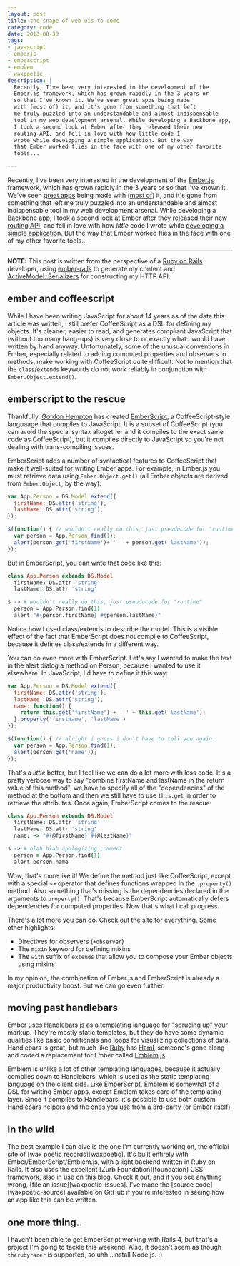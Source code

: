 ```yaml
---
layout: post
title: the shape of web uis to come
category: code
date: 2013-08-30
tags:
- javascript
- emberjs
- emberscript
- emblem
- waxpoetic
description: |
  Recently, I've been very interested in the development of the
  Ember.js framework, which has grown rapidly in the 3 years or
  so that I've known it. We've seen great apps being made
  with (most of) it, and it's gone from something that left
  me truly puzzled into an understandable and almost indispensable
  tool in my web development arsenal. While developing a Backbone app,
  I took a second look at Ember after they released their new
  routing API, and fell in love with how little code I
  wrote while developing a simple application. But the way
  that Ember worked flies in the face with one of my other favorite
  tools...

---
```




Recently, I've been very interested in the development of the
[Ember.js][ember] framework, which has grown rapidly in the 3 years or
so that I've known it. We've seen [great apps][discourse] being made
with ([most of][eviltrout]) it, and it's gone from something that left
me truly puzzled into an understandable and almost indispensable
tool in my web development arsenal. While developing a Backbone app,
I took a second look at Ember after they released their new
[routing API][ember-routing], and fell in love with how *little* code I
wrote while [developing a simple application][forthcoming]. But the way
that Ember worked flies in the face with one of my other favorite
tools...

* * *

**NOTE:** This post is written from the perspective of a
[Ruby on Rails][rails] developer, using [ember-rails][ember-rails] to
generate my content and [ActiveModel::Serializers][ams] for constructing
my HTTP API.


## ember and coffeescript

While I have been writing JavaScript for about 14
years as of the date this article was written, I still prefer
CoffeeScript as a DSL for defining my objects. It's cleaner, easier to
read, and generates compliant JavaScript that (without too many
hang-ups) is very close to or exactly what I would have written by hand
anyway. Unfortunately, some of the unusual conventions in Ember,
especially related to adding computed properties and observers to
methods, make working with CoffeeScript quite difficult. Not to mention
that the `class`/`extends` keywords do not work reliably in conjunction
with `Ember.Object.extend()`.

## emberscript to the rescue

Thankfully, [Gordon Hempton][ghempton] has created [EmberScript][emberscript],
a CoffeeScript-style languaage that compiles to JavaScript. It is a
subset of CoffeeScript (you can avoid the special syntax altogether and
it compiles to the exact same code as CoffeeScript), but it compiles
directly to JavaScript so you're not dealing with trans-compiling
issues.

EmberScript adds a number of syntactical features to CoffeeScript that
make it well-suited for writing Ember apps. For example, in Ember.js
you must retrieve data using `Ember.Object.get()` (all Ember objects
are derived from `Ember.Object`, by the way):

```javascript
var App.Person = DS.Model.extend({
  firstName: DS.attr('string'),
  lastName: DS.attr('string'),
});

$(function() { // wouldn't really do this, just pseudocode for "runtime"
  var person = App.Person.find(1);
  alert(person.get('firstName')+ ' ' + person.get('lastName'));
});
```

But in EmberScript, you can write that code like this:

```coffeescript
class App.Person extends DS.Model
  firstName: DS.attr 'string'
  lastName: DS.attr 'string'

$ -> # wouldn't really do this, just pseudocode for "runtime"
  person = App.Person.find(1)
  alert "#{person.firstName} #{person.lastName}"
```

Notice how I used class/extends to describe the model. This is a visible
effect of the fact that EmberScript does not compile to CoffeeScript,
because it defines class/extends in a different way.

You can do even more with EmberScript. Let's say I wanted to make the
text in the alert dialog a method on Person, because I wanted to use it
elsewhere. In JavaScript, I'd have to define it this way:

```javascript
var App.Person = DS.Model.extend({
  firstName: DS.attr('string'),
  lastName: DS.attr('string'),
  name: function() {
    return this.get('firstName') + ' ' + this.get('lastName');
  }.property('firstName', 'lastName')
});

$(function() { // alright i guess i don't have to tell you again..
  var person = App.Person.find(1);
  alert(person.get('name'));
});
```

That's a *little* better, but I feel like we can do a lot more with
less code. It's a pretty verbose way to say "combine firstName and
lastName in the return value of this method", we have to specify all of
the "dependencies" of the method at the bottom and then we still have to
use `this.get` in order to retrieve the attributes. Once again,
EmberScript comes to the rescue:

```coffeescript
class App.Person extends DS.Model
  firstName: DS.attr 'string'
  lastName: DS.attr 'string'
  name: ~> "#{@firstName} #{@lastName}"

$ -> # blah blah apologizing comment
  person = App.Person.find(1)
  alert person.name
```

Wow, that's more like it! We define the method just like CoffeeScript,
except with a special `~>` operator that defines functions wrapped in
the `.property()` method. Also something that's missing is the
dependencies declared in the arguments to `property()`. That's because
EmberScript automatically defers dependencies for computed properties.
Now that's what I call progress.

There's a lot more you can do. Check out the site for everything. Some
other highlights:

* Directives for observers (`+observer`)
* The `mixin` keyword for defining mixins
* The `with` suffix of `extends` that allow you to compose your Ember
  objects using mixins

In my opinion, the combination of Ember.js and EmberScript is already a
major productivity boost. But we can go even further.

## moving past handlebars

Ember uses [Handlebars.js][handlebars] as a templating language for
"sprucing up" your markup. They're mostly static templates, but they do
have some dynamic qualities like basic conditionals and loops for
visualizing collections of data. Handlebars is great, but much like
[Ruby][ruby] has [Haml][haml], someone's gone along and coded a
replacement for Ember called [Emblem.js][emblem].

Emblem is unlike a lot of other templating languages, because it
actually compiles down to Handlebars, which is used as the static
templating language on the client side. Like EmberScript, Emblem is
somewhat of a DSL for writing Ember apps, except Emblem takes care of
the templating layer. Since it compiles to Handlebars, it's possible to
use both custom Handlebars helpers and the ones you use from a 3rd-party
(or Ember itself).

## in the wild

The best example I can give is the one I'm currently working on, the
official site of [wax poetic records][waxpoetic]. It's built entirely
with Ember/EmberScript/Emblem.js, with a light backend written in Ruby
on Rails. It also uses the excellent [Zurb Foundation][foundation] CSS
framework, also in use on this blog. Check it out, and if you see
anything wrong, [file an issue][waxpoetic-issues]. I've made the
[source code][waxpoetic-source] available on GitHub if you're interested
in seeing how an app like this can be written.

## one more thing..

I haven't been able to get EmberScript working with Rails 4, but that's
a project I'm going to tackle this weekend. Also, it doesn't seem as
though `therubyracer` is supported, so uhh...install Node.js. :)

[ams]: http://github.com/rails-api/active_model_serializers
[ember]: http://emberjs.com/
[discourse]: http://discourse.com/
[eviltrout]: http://eviltrout.com/2013/03/23/ember-without-data.html
[ember-routing]: http://emberjs.com/guides/routing/
[forthcoming]: http://github.com/tubbo/forthcoming
[ghempton]: https://github.com/ghempton
[handlebars]: http://handlebarsjs.com/
[ruby]: http://ruby-lang.org/
[haml]: http://haml-lang.org/
[emblem]: http://emblemjs.com/
[rails]: http://rubyonrails.org/
[ember-rails]: http://github.com/emberjs/ember-rails
[emberscript]: http://emberscript.com
